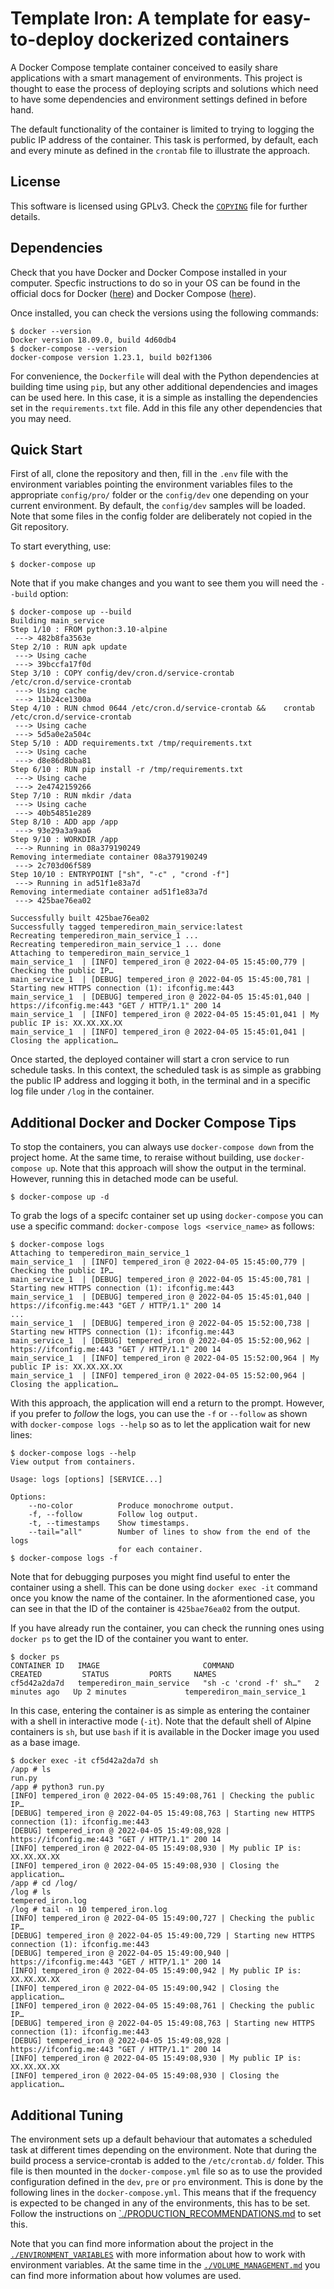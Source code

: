 # Template Iron: A template for easy-to-deploy dockerized containers

A Docker Compose template container conceived to easily share applications with a smart management of environments.
This project is thought to ease the process of deploying scripts and solutions which need to have some dependencies and environment settings defined in before hand.

The default functionality of the container is limited to trying to logging the public IP address of the container. 
This task is performed, by default, each and every minute as defined in the `crontab` file to illustrate the approach.

## License

This software is licensed using GPLv3. Check the [`COPYING`](COPYING) file for further details.

## Dependencies

Check that you have Docker and Docker Compose installed in your computer.
Specfic instructions to do so in your OS can be found in the official docs for Docker ([here](https://docs.docker.com/get-docker/)) and Docker Compose ([here](https://docs.docker.com/compose/install/)).

Once installed, you can check the versions using the following commands:

```
$ docker --version
Docker version 18.09.0, build 4d60db4
$ docker-compose --version
docker-compose version 1.23.1, build b02f1306
```

For convenience, the `Dockerfile` will deal with the Python dependencies at building time using `pip`, but any other additional dependencies and images can be used here.
In this case, it is a simple as installing the dependencies set in the `requirements.txt` file.
Add in this file any other dependencies that you may need.

## Quick Start

First of all, clone the repository and then, fill in the `.env` file with the environment variables pointing the environment variables files to the appropriate `config/pro/` folder or the `config/dev` one depending on your current environment.
By default, the `config/dev` samples will be loaded.
Note that some files in the config folder are deliberately not copied in the Git repository.

To start everything, use:

```
$ docker-compose up 
```

Note that if you make changes and you want to see them you will need the `--build` option:

```
$ docker-compose up --build
Building main_service
Step 1/10 : FROM python:3.10-alpine
 ---> 482b8fa3563e
Step 2/10 : RUN apk update
 ---> Using cache
 ---> 39bccfa17f0d
Step 3/10 : COPY config/dev/cron.d/service-crontab /etc/cron.d/service-crontab
 ---> Using cache
 ---> 11b24ce1300a
Step 4/10 : RUN chmod 0644 /etc/cron.d/service-crontab &&    crontab /etc/cron.d/service-crontab
 ---> Using cache
 ---> 5d5a0e2a504c
Step 5/10 : ADD requirements.txt /tmp/requirements.txt
 ---> Using cache
 ---> d8e86d8bba81
Step 6/10 : RUN pip install -r /tmp/requirements.txt
 ---> Using cache
 ---> 2e4742159266
Step 7/10 : RUN mkdir /data
 ---> Using cache
 ---> 40b54851e289
Step 8/10 : ADD app /app
 ---> 93e29a3a9aa6
Step 9/10 : WORKDIR /app
 ---> Running in 08a379190249
Removing intermediate container 08a379190249
 ---> 2c703d06f589
Step 10/10 : ENTRYPOINT ["sh", "-c" , "crond -f"]
 ---> Running in ad51f1e83a7d
Removing intermediate container ad51f1e83a7d
 ---> 425bae76ea02

Successfully built 425bae76ea02
Successfully tagged temperediron_main_service:latest
Recreating temperediron_main_service_1 ... 
Recreating temperediron_main_service_1 ... done
Attaching to temperediron_main_service_1
main_service_1  | [INFO] tempered_iron @ 2022-04-05 15:45:00,779 | Checking the public IP…
main_service_1  | [DEBUG] tempered_iron @ 2022-04-05 15:45:00,781 | Starting new HTTPS connection (1): ifconfig.me:443
main_service_1  | [DEBUG] tempered_iron @ 2022-04-05 15:45:01,040 | https://ifconfig.me:443 "GET / HTTP/1.1" 200 14
main_service_1  | [INFO] tempered_iron @ 2022-04-05 15:45:01,041 | My public IP is: XX.XX.XX.XX
main_service_1  | [INFO] tempered_iron @ 2022-04-05 15:45:01,041 | Closing the application…
```

Once started, the deployed container will start a cron service to run schedule tasks.
In this context, the scheduled task is as simple as grabbing the public IP address and logging it both, in the terminal and in a specific log file under `/log` in the container.

## Additional Docker and Docker Compose Tips

To stop the containers, you can always use `docker-compose down` from the project home.
At the same time, to reraise without building, use `docker-compose up`.
Note that this approach will show the output in the terminal.
However, running this in detached mode can be useful.

```
$ docker-compose up -d
```

To grab the logs of a specifc container set up using `docker-compose` you can use a specific command: `docker-compose logs <service_name>` as follows:

```
$ docker-compose logs
Attaching to temperediron_main_service_1
main_service_1  | [INFO] tempered_iron @ 2022-04-05 15:45:00,779 | Checking the public IP…
main_service_1  | [DEBUG] tempered_iron @ 2022-04-05 15:45:00,781 | Starting new HTTPS connection (1): ifconfig.me:443
main_service_1  | [DEBUG] tempered_iron @ 2022-04-05 15:45:01,040 | https://ifconfig.me:443 "GET / HTTP/1.1" 200 14
...
main_service_1  | [DEBUG] tempered_iron @ 2022-04-05 15:52:00,738 | Starting new HTTPS connection (1): ifconfig.me:443
main_service_1  | [DEBUG] tempered_iron @ 2022-04-05 15:52:00,962 | https://ifconfig.me:443 "GET / HTTP/1.1" 200 14
main_service_1  | [INFO] tempered_iron @ 2022-04-05 15:52:00,964 | My public IP is: XX.XX.XX.XX
main_service_1  | [INFO] tempered_iron @ 2022-04-05 15:52:00,964 | Closing the application…
```

With this approach, the application will end a return to the prompt.
However, if you prefer to _follow_ the logs, you can use the `-f` or `--follow` as shown with `docker-compose logs --help` so as to let the application wait for new lines:

```
$ docker-compose logs --help
View output from containers.

Usage: logs [options] [SERVICE...]

Options:
    --no-color          Produce monochrome output.
    -f, --follow        Follow log output.
    -t, --timestamps    Show timestamps.
    --tail="all"        Number of lines to show from the end of the logs
                        for each container.
$ docker-compose logs -f
```

Note that for debugging purposes you might find useful to enter the container using a shell.
This can be done using `docker exec -it` command once you know the name of the container.
In the aformentioned case, you can see in that the ID of the container is `425bae76ea02` from the output.

If you have already run the container, you can check the running ones using `docker ps` to get the ID of the container you want to enter.

```
$ docker ps
CONTAINER ID   IMAGE                       COMMAND                  CREATED         STATUS         PORTS     NAMES
cf5d42a2da7d   temperediron_main_service   "sh -c 'crond -f' sh…"   2 minutes ago   Up 2 minutes             temperediron_main_service_1
```

In this case, entering the container is as simple as entering the container with a shell in interactive mode (`-it`).
Note that the default shell of Alpine containers is `sh`, but use `bash` if it is available in the Docker image you used as a base image.

```
$ docker exec -it cf5d42a2da7d sh
/app # ls
run.py
/app # python3 run.py 
[INFO] tempered_iron @ 2022-04-05 15:49:08,761 | Checking the public IP…
[DEBUG] tempered_iron @ 2022-04-05 15:49:08,763 | Starting new HTTPS connection (1): ifconfig.me:443
[DEBUG] tempered_iron @ 2022-04-05 15:49:08,928 | https://ifconfig.me:443 "GET / HTTP/1.1" 200 14
[INFO] tempered_iron @ 2022-04-05 15:49:08,930 | My public IP is: XX.XX.XX.XX
[INFO] tempered_iron @ 2022-04-05 15:49:08,930 | Closing the application…
/app # cd /log/
/log # ls
tempered_iron.log
/log # tail -n 10 tempered_iron.log 
[INFO] tempered_iron @ 2022-04-05 15:49:00,727 | Checking the public IP…
[DEBUG] tempered_iron @ 2022-04-05 15:49:00,729 | Starting new HTTPS connection (1): ifconfig.me:443
[DEBUG] tempered_iron @ 2022-04-05 15:49:00,940 | https://ifconfig.me:443 "GET / HTTP/1.1" 200 14
[INFO] tempered_iron @ 2022-04-05 15:49:00,942 | My public IP is: XX.XX.XX.XX
[INFO] tempered_iron @ 2022-04-05 15:49:00,942 | Closing the application…
[INFO] tempered_iron @ 2022-04-05 15:49:08,761 | Checking the public IP…
[DEBUG] tempered_iron @ 2022-04-05 15:49:08,763 | Starting new HTTPS connection (1): ifconfig.me:443
[DEBUG] tempered_iron @ 2022-04-05 15:49:08,928 | https://ifconfig.me:443 "GET / HTTP/1.1" 200 14
[INFO] tempered_iron @ 2022-04-05 15:49:08,930 | My public IP is: XX.XX.XX.XX
[INFO] tempered_iron @ 2022-04-05 15:49:08,930 | Closing the application…
```


## Additional Tuning

The environment sets up a default behaviour that automates a scheduled task at different times depending on the environment.
Note that during the build process a service-crontab is added to the `/etc/crontab.d/` folder. 
This file is then mounted in the `docker-compose.yml` file so as to use the provided configuration defined in the `dev`, `pre` or `pro` environment.
This is done by the following lines in the `docker-compose.yml`.
This means that if the frequency is expected to be changed in any of the environments, this has to be set.
Follow the instructions on [`./PRODUCTION_RECOMMENDATIONS.md](./docs/PRODUCTION_RECOMMENDATIONS.md) to set this.

Note that you can find more information about the project in the [`./ENVIRONMENT_VARIABLES`](./docs/ENVIRONMENT_VARIABLES.md) with more information about how to work with environment variables.
At the same time in the [`./VOLUME_MANAGEMENT.md`](./docs/VOLUME_MANAGEMENT.md) you can find more information about how volumes are used.


